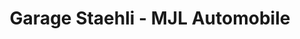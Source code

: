 ---
title: "Garage Staehli - MJL Automobile"
url: /nort-sur-erdre/garage-staehli-mjl-automobile/
shop: Autowerkstatt
---